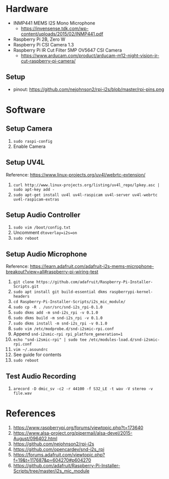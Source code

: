 # Hardware

* INMP441 MEMS I2S Mono Microphone
   * https://invensense.tdk.com/wp-content/uploads/2015/02/INMP441.pdf
* Raspberry Pi 2B, Zero W
* Raspberry Pi CSI Camera 1.3
* Raspberry Pi IR Cut Filter 5MP OV5647 CSI Camera
   * https://www.arducam.com/product/arducam-m12-night-vision-ir-cut-raspberry-pi-camera/

## Setup

* pinout: https://github.com/nejohnson2/rpi-i2s/blob/master/rpi-pins.png

# Software

## Setup Camera

1. `sudo raspi-config`
1. Enable Camera

## Setup UV4L

Reference: https://www.linux-projects.org/uv4l/webrtc-extension/

1. `curl http://www.linux-projects.org/listing/uv4l_repo/lpkey.asc | sudo apt-key add -`
1. `sudo apt-get install uv4l uv4l-raspicam uv4l-server uv4l-webrtc uv4l-raspicam-extras`

## Setup Audio Controller

1. `sudo vim /boot/config.txt`
1. Uncomment `dtoverlay=i2s=on`
1. `sudo reboot`

## Setup Audio Microphone

Reference: https://learn.adafruit.com/adafruit-i2s-mems-microphone-breakout?view=all#raspberry-pi-wiring-test

1. `git clone https://github.com/adafruit/Raspberry-Pi-Installer-Scripts.git`
1. `sudo apt install git build-essential dkms raspberrypi-kernel-headers`
1. `cd Raspberry-Pi-Installer-Scripts/i2s_mic_module/`
1. `sudo cp -R . /usr/src/snd-i2s_rpi-0.1.0`
1. `sudo dkms add -m snd-i2s_rpi -v 0.1.0`
1. `sudo dkms build -m snd-i2s_rpi -v 0.1.0`
1. `sudo dkms install -m snd-i2s_rpi -v 0.1.0`
1. `sudo vim /etc/modprobe.d/snd-i2smic-rpi.conf`
1. Append `snd-i2smic-rpi rpi_platform_generation=1`
1. `echo "snd-i2smic-rpi" | sudo tee /etc/modules-load.d/snd-i2smic-rpi.conf`
1. `vim ~/.asoundrc`
1. See guide for contents
1. `sudo reboot`

## Test Audio Recording

1. `arecord -D dmic_sv -c2 -r 44100 -f S32_LE -t wav -V stereo -v file.wav`

# References

1. https://www.raspberrypi.org/forums/viewtopic.php?t=173640
1. https://www.alsa-project.org/pipermail/alsa-devel/2015-August/096402.html
1. https://github.com/nejohnson2/rpi-i2s
1. https://github.com/opencardev/snd-i2s_rpi
1. https://forums.adafruit.com/viewtopic.php?f=19&t=117687&p=604270#p604270
1. https://github.com/adafruit/Raspberry-Pi-Installer-Scripts/tree/master/i2s_mic_module


